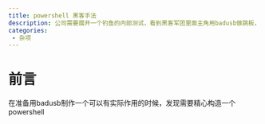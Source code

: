 ```yaml
---
title: powershell 黑客手法
description: 公司需要展开一个钓鱼的内部测试，看到黑客军团里面主角用badusb做跳板，感觉挺不错的，想试试。
categories: 
 - 杂项
---
```


# 前言

在准备用badusb制作一个可以有实际作用的时候，发现需要精心构造一个powershell
